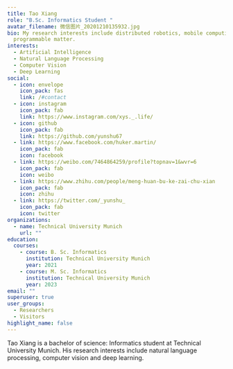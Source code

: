 ```yaml
---
title: Tao Xiang
role: "B.Sc. Informatics Student "
avatar_filename: 微信图片_20201210135932.jpg
bio: My research interests include distributed robotics, mobile computing and
  programmable matter.
interests:
  - Artificial Intelligence
  - Natural Language Processing
  - Computer Vision
  - Deep Learning
social:
  - icon: envelope
    icon_pack: fas
    link: /#contact
  - icon: instagram
    icon_pack: fab
    link: https://www.instagram.com/xys._.life/
  - icon: github
    icon_pack: fab
    link: https://github.com/yunshu67
  - link: https://www.facebook.com/huker.martin/
    icon_pack: fab
    icon: facebook
  - link: https://weibo.com/7464864259/profile?topnav=1&wvr=6
    icon_pack: fab
    icon: weibo
  - link: https://www.zhihu.com/people/meng-huan-bu-ke-zai-chu-xian
    icon_pack: fab
    icon: zhihu
  - link: https://twitter.com/_yunshu_
    icon_pack: fab
    icon: twitter
organizations:
  - name: Technical University Munich
    url: ""
education:
  courses:
    - course: B. Sc. Informatics
      institution: Technical University Munich
      year: 2021
    - course: M. Sc. Informatics
      institution: Technical University Munich
      year: 2023
email: ""
superuser: true
user_groups:
  - Researchers
  - Visitors
highlight_name: false
---
```

Tao Xiang is a bachelor of science: Informatics student at Technical University Munich. His research interests include natural language processing, computer vision and deep learning.